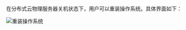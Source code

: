 在分布式云物理服务器关机状态下，用户可以重装操作系统。具体界面如下：

![重装操作系统](https://github.com/jdcloudcom/cn/blob/cn-distributed-cloud-physical-service/documentation/Hyper-Converged-IDC/Distributed-Cloud-Physical-Server/Image/dcps-restall-new.png)

